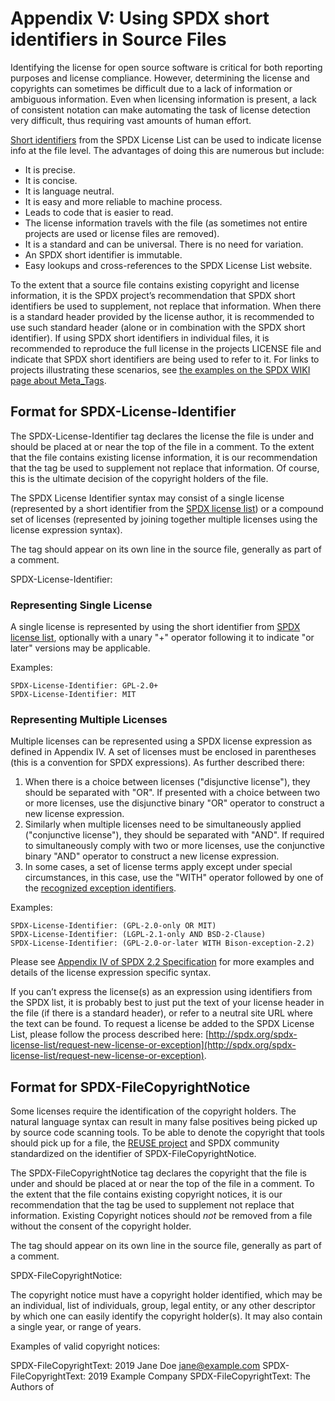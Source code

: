 # Appendix V: Using SPDX short identifiers in Source Files

Identifying the license for open source software is critical for both reporting purposes and license compliance. However, determining the license and copyrights can sometimes be difficult due to a lack of information or ambiguous information. Even when licensing information is present, a lack of consistent notation can make automating the task of license detection very difficult, thus requiring vast amounts of human effort.

[Short identifiers](https://spdx.org/licenses/) from the SPDX License List can be used to indicate license info at the file level. The advantages of doing this are numerous but include:

* It is precise.
* It is concise.
* It is language neutral.
* It is easy and more reliable to machine process.
* Leads to code that is easier to read.
* The license information travels with the file (as sometimes not entire projects are used or license files are removed).
* It is a standard and can be universal. There is no need for variation.
* An SPDX short identifier is immutable.
* Easy lookups and cross-references to the SPDX License List website.

To the extent that a source file contains existing copyright and license information, it is the SPDX project’s recommendation that SPDX short identifiers be used to supplement, not replace that information. When there is a standard header provided by the license author, it is recommended to use such standard header (alone or in combination with the SPDX short identifier). If using SPDX short identifiers in individual files, it is recommended to reproduce the full license in the projects LICENSE file and indicate that SPDX short identifiers are being used to refer to it. For links to projects illustrating these scenarios, see [the examples on the SPDX WIKI page about Meta_Tags](https://wiki.spdx.org/view/Technical_Team/SPDX_Meta_Tags#Examples).

## Format for SPDX-License-Identifier

The SPDX-License-Identifier tag declares the license the file is under and should be placed at or near the top of the file in a comment. To the extent that the file contains existing license information, it is our recommendation that the tag be used to supplement not replace that information. Of course, this is the ultimate decision of the copyright holders of the file.

The SPDX License Identifier syntax may consist of a single license (represented by a short identifier from the [SPDX license list](https://spdx.org/licenses/)) or a compound set of licenses (represented by joining together multiple licenses using the license expression syntax).

The tag should appear on its own line in the source file, generally as part of a comment.

SPDX-License-Identifier: <SPDX License Expression>

### Representing Single License

A single license is represented by using the short identifier from [SPDX license list](https://spdx.org/licenses/), optionally with a unary "+" operator following it to indicate "or later" versions may be applicable.

Examples:

    SPDX-License-Identifier: GPL-2.0+
    SPDX-License-Identifier: MIT

### Representing Multiple Licenses

Multiple licenses can be represented using a SPDX license expression as defined in Appendix IV. A set of licenses must be enclosed in parentheses (this is a convention for SPDX expressions). As further described there:

1. When there is a choice between licenses ("disjunctive license"), they should be separated with "OR". If presented with a choice between two or more licenses, use the disjunctive binary "OR" operator to construct a new license expression.
2. Similarly when multiple licenses need to be simultaneously applied ("conjunctive license"), they should be separated with "AND". If required to simultaneously comply with two or more licenses, use the conjunctive binary "AND" operator to construct a new license expression.
3. In some cases, a set of license terms apply except under special circumstances, in this case, use the "WITH" operator followed by one of the [recognized exception identifiers](https://spdx.org/licenses/exceptions-index.html).

Examples:

    SPDX-License-Identifier: (GPL-2.0-only OR MIT)
    SPDX-License-Identifier: (LGPL-2.1-only AND BSD-2-Clause)
    SPDX-License-Identifier: (GPL-2.0-or-later WITH Bison-exception-2.2)
    

Please see [Appendix IV of SPDX 2.2 Specification](./appendix-IV-SPDX-license-expressions.md) for more examples and details of the license expression specific syntax.

If you can’t express the license(s) as an expression using identifiers from the SPDX list, it is probably best to just put the text of your license header in the file (if there is a standard header), or refer to a neutral site URL where the text can be found. To request a license be added to the SPDX License List, please follow the process described here: [http://spdx.org/spdx-license-list/request-new-license-or-exception](http://spdx.org/spdx-license-list/request-new-license-or-exception).

## Format for SPDX-FileCopyrightNotice

Some licenses require the identification of the copyright holders.   The natural language syntax can result in many false positives being picked up by source code scanning tools.  To be able to denote the copyright that tools should pick up for a file, the [REUSE project](https://reuse.software/spec/) and SPDX community standardized on the identifier of SPDX-FileCopyrightNotice.   

The SPDX-FileCopyrightNotice tag declares the copyright that the file is under and should be placed at or near the top of the file in a comment. To the extent that the file contains existing copyright notices, it is our recommendation that the tag be used to supplement not replace that information. Existing Copyright notices should *not* be removed from a file without the consent of the copyright holder. 

The tag should appear on its own line in the source file, generally as part of a comment.

SPDX-FileCopyrightNotice: <Copyright Notice Information>

The copyright notice must have a copyright holder identified, which may be an individual, list of individuals, group, legal entity, or any other descriptor by which one can easily identify the copyright holder(s).    It may also contain a single year, or range of years.

Examples of valid copyright notices:

   SPDX-FileCopyrightText: 2019 Jane Doe <jane@example.com>
   SPDX-FileCopyrightText: 2019 Example Company
   SPDX-FileCopyrightText: The Authors of 
